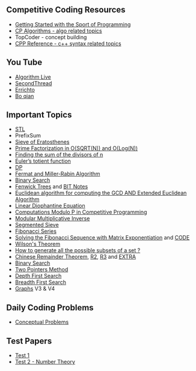 ## Competitive Coding Resources
- [Getting Started with the Sport of Programming](http://sportprogramming.blogspot.com/2014/07/getting-started-with-sport-of.html?m=1)
- [CP Algorithms - algo related topics](https://cp-algorithms.com/)
- TopCoder - concept building
- [CPP Reference - c++ syntax related topics](https://en.cppreference.com/w/)

## You Tube
- [Algorithm Live](https://www.youtube.com/channel/UCBLr7ISa_YDy5qeATupf26w)
- [SecondThread](https://www.youtube.com/channel/UCXbCohpE9IoVQUD2Ifg1d1g)
- [Errichto](https://www.youtube.com/channel/UCBr_Fu6q9iHYQCh13jmpbrg)
- [Bo qian](https://www.youtube.com/user/BoQianTheProgrammer)

## Important Topics
- [STL](https://www.youtube.com/watch?v=Vc1RyqWFbiA&list=PL5jc9xFGsL8G3y3ywuFSvOuNm3GjBwdkb)
- PrefixSum
- [Sieve of Eratosthenes](https://cp-algorithms.com/algebra/sieve-of-eratosthenes.html)
- [Prime Factorization in O(SQRT(N)) and O(Log(N))](https://github.com/ankita1618/Resources/blob/main/Competitive%20Coding/Prime_notes.pdf)
- [Finding the sum of the divisors of n](https://www2.math.upenn.edu/~deturck/m170/wk3/lecture/sumdiv.html)
- [Euler’s totient function](https://cp-algorithms.com/algebra/phi-function.html)
- [DP](https://www.youtube.com/watch?v=YBSt1jYwVfU&feature=youtu.be)
- [Fermat and Miller-Rabin Algorithm](https://github.com/ankita1618/Resources/blob/main/Competitive%20Coding/Fermat%20and%20Rabin_Miller.odg)
- [Binary Search](https://www.youtube.com/watch?v=GU7DpgHINWQ)
- [Fenwick Trees](https://www.youtube.com/watch?v=kPaJfAUwViY) and [BIT Notes](https://github.com/ankita1618/Resources/blob/main/Competitive%20Coding/BIT_notes.pdf)
- [Euclidean algorithm for computing the GCD AND Extended Euclidean Algorithm](https://github.com/ankita1618/Resources/blob/main/Competitive%20Coding/Euclid%20%26%20Ex-Euclid.pdf)
- [Linear Diophantine Equation](https://github.com/ankita1618/Resources/blob/main/Competitive%20Coding/LDE1(1).pdf)
- [Computations Modulo P in Competitive Programming](https://www.youtube.com/watch?v=-OPohCQqi_E)
- [Modular Multiplicative Inverse](https://cp-algorithms.com/algebra/module-inverse.html)
- [Segmented Sieve](https://www.youtube.com/watch?v=j0M8SF6daSs)
- [Fibonacci Series](https://cp-algorithms.com/algebra/fibonacci-numbers.html)
- [Solving the Fibonacci Sequence with Matrix Exponentiation](https://www.youtube.com/watch?v=EEb6JP3NXBI&t=447s) and [CODE](https://ideone.com/JAI7hP)
- [Wilson's Theorem](http://sigurthrenterprises.blogspot.com/2015/01/wilsons-theorem-prime-numbers-c-and.html)
- [How to generate all the possible subsets of a set ?](https://www.hackerearth.com/practice/basic-programming/bit-manipulation/basics-of-bit-manipulation/tutorial/)
- [Chinese Remainder Theorem](https://www.youtube.com/watch?v=H_Utja61nT4), [R2](https://www.youtube.com/watch?v=EHDEvFuYPRQ), [R3](https://codeforces.com/blog/entry/61290) and [EXTRA](https://www.youtube.com/watch?v=l9dXo5f3zDc) 
- [Binary Search](https://codeforces.com/edu/course/2/lesson/6)
- [Two Pointers Method](https://codeforces.com/edu/course/2/lesson/9)
- [Depth First Search](https://www.youtube.com/watch?v=lo1P6bhsoG4&t=2s)
- [Breadth First Search](https://www.youtube.com/watch?v=uQtX6dfbk0M)
- [Graphs](https://www.youtube.com/playlist?list=PLl4Y2XuUavmtTOvFcW3HfI1oQ3hsgkB3a) V3 & V4

## Daily Coding Problems
- [Conceptual Problems](https://docs.google.com/spreadsheets/d/1YsKCgLukerkpApH0qWIifv-J7O4nQZzpXw6DBE8oEaM/edit#gid=0)

## Test Papers
- [Test 1](https://docs.google.com/document/d/1QppCdh1SQ1QqcnSctx9pwAH4fVEKs0skNwbC7oNfZIM/edit)
- [Test 2 - Number Theory](https://vjudge.net/contest/427765)
